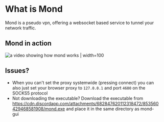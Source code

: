 # What is Mond
Mond is a pseudo vpn, offering a websocket based service to tunnel your network traffic.
## Mond in action
![a video showing how mond works | width=100](https://user-images.githubusercontent.com/64010592/140782101-7704abbe-9891-45c3-8207-9a24cd133382.gif)

## Issues?
- When you can't set the proxy systemwide (pressing connect) you can also just set your browser proxy to `127.0.0.1` and port `4600` on the SOCKS5 protocol
- Not downloading the executable? Download the executable from https://cdn.discordapp.com/attachments/682847620112318472/853560429468581908/mond.exe and place it in the same directory as mond-gui

